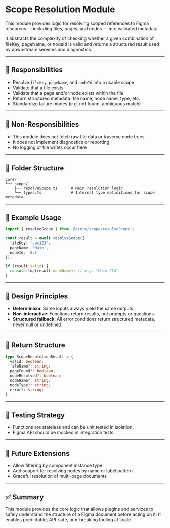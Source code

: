 # Scope Resolution Module

This module provides logic for resolving scoped references to Figma resources — including files, pages, and nodes — into validated metadata.

It abstracts the complexity of checking whether a given combination of fileKey, pageName, or nodeId is valid and returns a structured result used by downstream services and diagnostics.

---

## 📌 Responsibilities

- Resolve `fileKey`, `pageName`, and `nodeId` into a usable scope
- Validate that a file exists
- Validate that a page and/or node exists within the file
- Return structured metadata: file name, node name, type, etc.
- Standardize failure modes (e.g. not found, ambiguous match)

---

## 🚫 Non-Responsibilities

- This module does not fetch raw file data or traverse node trees
- It does not implement diagnostics or reporting
- No logging or file writes occur here

---

## 📁 Folder Structure

```plaintext
core/
└── scope/
    ├── resolveScope.ts      # Main resolution logic
    └── types.ts             # Internal type definitions for scope metadata
```

---

## 🔧 Example Usage

```ts
import { resolveScope } from '@/core/scope/resolveScope';

const result = await resolveScope({
  fileKey: 'abc123',
  pageName: 'Main',
  nodeId: '0:1'
});

if (result.valid) {
  console.log(result.nodeName); // e.g. "Main CTA"
}
```

---

## 🧱 Design Principles

- **Determinism**: Same inputs always yield the same outputs.
- **Non-interactive**: Functions return results, not prompts or questions.
- **Structured fallback**: All error conditions return structured metadata, never null or undefined.

---

## 🧩 Return Structure

```ts
type ScopeResolutionResult = {
  valid: boolean;
  fileName?: string;
  pageFound?: boolean;
  nodeResolved?: boolean;
  nodeName?: string;
  nodeType?: string;
  error?: string;
}
```

---

## 🧪 Testing Strategy

- Functions are stateless and can be unit tested in isolation.
- Figma API should be mocked in integration tests.

---

## 📍 Future Extensions

- Allow filtering by component instance type
- Add support for resolving nodes by name or label pattern
- Graceful resolution of multi-page documents

---

## ✅ Summary

This module provides the core logic that allows plugins and services to safely understand the structure of a Figma document before acting on it. It enables predictable, API-safe, non-breaking tooling at scale.
